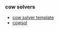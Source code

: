 ### cow solvers

* [cow solver template](https://github.com/cowprotocol/solver-template-py)
* [cowsol](https://github.com/MEV-WAIFU-LABS/cow_arbitrage_solver)
